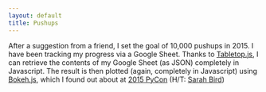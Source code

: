 ```yaml
---
layout: default
title: Pushups
---
```


After a suggestion from a friend, I set the goal of 10,000 pushups in 2015. I have been tracking my progress via a Google Sheet. Thanks to [Tabletop.js](https://github.com/jsoma/tabletop), I can retrieve the contents of my Google Sheet (as JSON) completely in Javascript. The result is then plotted (again, completely in Javascript) using [Bokeh.js](http://bokeh.pydata.org/en/latest/docs/dev_guide/bokehjs.html), which I found out about at [2015 PyCon](https://us.pycon.org/2015/) (H/T: [Sarah Bird](http://www.sarahbird.org/))

  <head>
    <meta charset="utf-8">
    <script type="text/javascript" src="//ajax.googleapis.com/ajax/libs/jquery/2.0.3/jquery.min.js"></script>
    <script type="text/javascript" src="https://cdnjs.cloudflare.com/ajax/libs/tabletop.js/1.3.5/tabletop.js"></script>
    <script type="text/javascript" src="http://cdn.pydata.org/bokeh/release/bokeh-0.8.0.min.js"></script>
    <link rel="stylesheet" href="http://cdn.pydata.org/bokeh/release/bokeh-0.8.0.min.css">
  </head>
  <body>
  

  <div id="placeholder"></div>

  <script type="text/javascript">
    document.addEventListener('DOMContentLoaded', function() {
        var URL = "1otOt7tKmKnNK374D9COSFN53fkYmBxE2XKZWahxq7FQ"
        Tabletop.init( { key: URL, callback: myData, simpleSheet: true } )
    })
    function myData(data) {
        date = [];
        cumulative = [];
        for (var i = 0; i < data.length; i++){ 
        	if (Date.parse(data[i].date) > Date.now()) {
        		break;
        	}
        	date.push(Date.parse(data[i].date));
        	cumulative.push(parseFloat(data[i].cumulative));
        }

        dataForGraph = {date: date, cumulative: cumulative}

        xaxis = {
 			type: "Datetime",
  			location: "below",
  			grid: true
		}
		yaxis = {
			type: "auto",
			location: "left",
			grid: true
		}

		var plotWidth = jQuery("main").width();
		var plotHeight = Math.ceil(plotWidth*0.6);
		options = {
		  title: 'Total Pushups in 2015',
		  plot_width: plotWidth,
		  plot_height: plotHeight,
		  x_range: [Math.min.apply(null, date), Date.now()],
		  y_range: [0, Math.max.apply(null, cumulative)+50]
		}

		line = {
			type: 'Line',
			source: dataForGraph,
			line_color: '#43A2CA',
			line_width: 2,
			x: 'date',
			y: 'cumulative'
		}

		jQuery("#placeholder").bokeh("figure", {
			options: options,
			sources: { data: dataForGraph },
			glyphs: [line],
			guides: [xaxis, yaxis],
			tools: ["Pan", "WheelZoom" ,"Resize", "Reset", "PreviewSave"]
		})
    }
	  jQuery(window).resize(function() {
			    var plot = Bokeh.Collections("Plot").models[0];
			    plot.set("plot_width", jQuery("main").width());
			    plot.set("plot_height", Math.ceil(jQuery("main").width()*.6));
			});
  </script>

  </body>